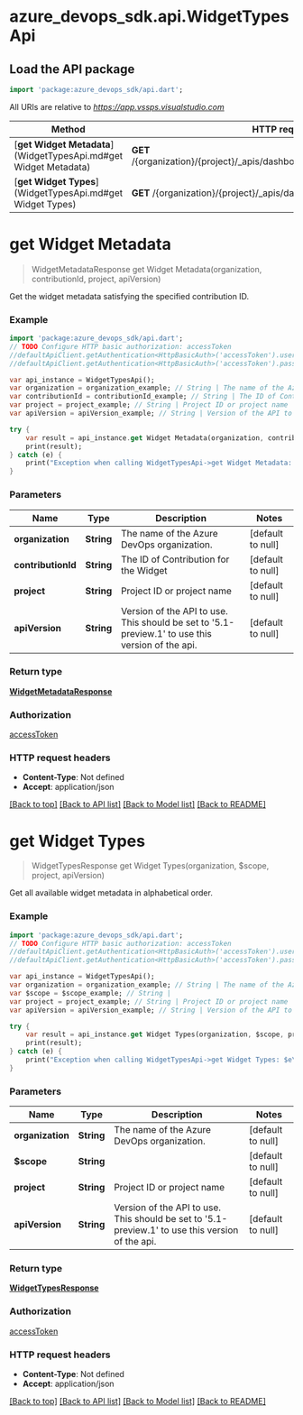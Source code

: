 # azure_devops_sdk.api.WidgetTypesApi

## Load the API package
```dart
import 'package:azure_devops_sdk/api.dart';
```

All URIs are relative to *https://app.vssps.visualstudio.com*

Method | HTTP request | Description
------------- | ------------- | -------------
[**get Widget Metadata**](WidgetTypesApi.md#get Widget Metadata) | **GET** /{organization}/{project}/_apis/dashboard/widgettypes/{contributionId} | 
[**get Widget Types**](WidgetTypesApi.md#get Widget Types) | **GET** /{organization}/{project}/_apis/dashboard/widgettypes | 


# **get Widget Metadata**
> WidgetMetadataResponse get Widget Metadata(organization, contributionId, project, apiVersion)



Get the widget metadata satisfying the specified contribution ID.

### Example 
```dart
import 'package:azure_devops_sdk/api.dart';
// TODO Configure HTTP basic authorization: accessToken
//defaultApiClient.getAuthentication<HttpBasicAuth>('accessToken').username = 'YOUR_USERNAME'
//defaultApiClient.getAuthentication<HttpBasicAuth>('accessToken').password = 'YOUR_PASSWORD';

var api_instance = WidgetTypesApi();
var organization = organization_example; // String | The name of the Azure DevOps organization.
var contributionId = contributionId_example; // String | The ID of Contribution for the Widget
var project = project_example; // String | Project ID or project name
var apiVersion = apiVersion_example; // String | Version of the API to use.  This should be set to '5.1-preview.1' to use this version of the api.

try { 
    var result = api_instance.get Widget Metadata(organization, contributionId, project, apiVersion);
    print(result);
} catch (e) {
    print("Exception when calling WidgetTypesApi->get Widget Metadata: $e\n");
}
```

### Parameters

Name | Type | Description  | Notes
------------- | ------------- | ------------- | -------------
 **organization** | **String**| The name of the Azure DevOps organization. | [default to null]
 **contributionId** | **String**| The ID of Contribution for the Widget | [default to null]
 **project** | **String**| Project ID or project name | [default to null]
 **apiVersion** | **String**| Version of the API to use.  This should be set to &#39;5.1-preview.1&#39; to use this version of the api. | [default to null]

### Return type

[**WidgetMetadataResponse**](WidgetMetadataResponse.md)

### Authorization

[accessToken](../README.md#accessToken)

### HTTP request headers

 - **Content-Type**: Not defined
 - **Accept**: application/json

[[Back to top]](#) [[Back to API list]](../README.md#documentation-for-api-endpoints) [[Back to Model list]](../README.md#documentation-for-models) [[Back to README]](../README.md)

# **get Widget Types**
> WidgetTypesResponse get Widget Types(organization, $scope, project, apiVersion)



Get all available widget metadata in alphabetical order.

### Example 
```dart
import 'package:azure_devops_sdk/api.dart';
// TODO Configure HTTP basic authorization: accessToken
//defaultApiClient.getAuthentication<HttpBasicAuth>('accessToken').username = 'YOUR_USERNAME'
//defaultApiClient.getAuthentication<HttpBasicAuth>('accessToken').password = 'YOUR_PASSWORD';

var api_instance = WidgetTypesApi();
var organization = organization_example; // String | The name of the Azure DevOps organization.
var $scope = $scope_example; // String | 
var project = project_example; // String | Project ID or project name
var apiVersion = apiVersion_example; // String | Version of the API to use.  This should be set to '5.1-preview.1' to use this version of the api.

try { 
    var result = api_instance.get Widget Types(organization, $scope, project, apiVersion);
    print(result);
} catch (e) {
    print("Exception when calling WidgetTypesApi->get Widget Types: $e\n");
}
```

### Parameters

Name | Type | Description  | Notes
------------- | ------------- | ------------- | -------------
 **organization** | **String**| The name of the Azure DevOps organization. | [default to null]
 **$scope** | **String**|  | [default to null]
 **project** | **String**| Project ID or project name | [default to null]
 **apiVersion** | **String**| Version of the API to use.  This should be set to &#39;5.1-preview.1&#39; to use this version of the api. | [default to null]

### Return type

[**WidgetTypesResponse**](WidgetTypesResponse.md)

### Authorization

[accessToken](../README.md#accessToken)

### HTTP request headers

 - **Content-Type**: Not defined
 - **Accept**: application/json

[[Back to top]](#) [[Back to API list]](../README.md#documentation-for-api-endpoints) [[Back to Model list]](../README.md#documentation-for-models) [[Back to README]](../README.md)

